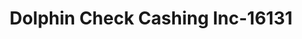 ---
f_zip-code: 33055
f_state-code: FL
title: Dolphin Check Cashing Inc-16131
f_phone: 305-628-2006
f_city-only: Opa Locka
f_address: 4625 Nw 199Th Street Opa Locka
f_location-unique-id: '16131'
slug: dolphin-check-cashing-inc-16131
updated-on: '2024-05-30T13:46:58.046Z'
created-on: '2024-05-30T13:36:59.803Z'
published-on: '2024-05-30T13:54:32.469Z'
f_city-state: cms/city/opa-locka-fl.md
f_company: cms/company/dolphin-check-cashing-inc.md
f_state: cms/state/florida.md
layout: '[payday-loan].html'
tags: payday-loan
---